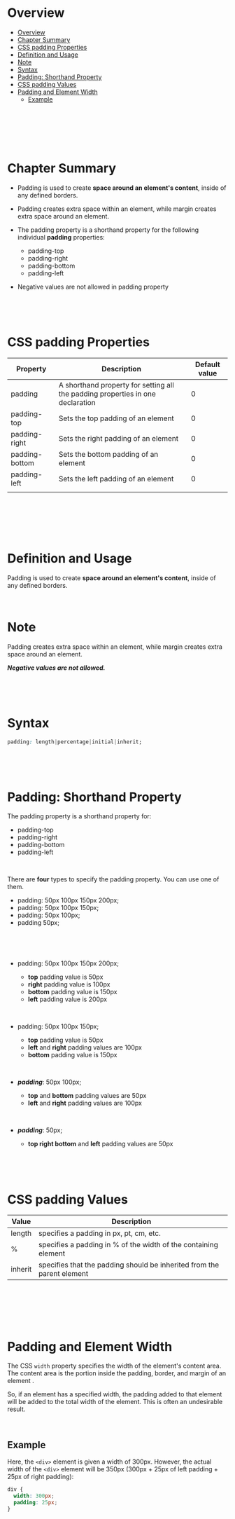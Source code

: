 # Overview

- [Overview](#overview)
- [Chapter Summary](#chapter-summary)
- [CSS padding Properties](#css-padding-properties)
- [Definition and Usage](#definition-and-usage)
- [Note](#note)
- [Syntax](#syntax)
- [Padding: Shorthand Property](#padding-shorthand-property)
- [CSS padding Values](#css-padding-values)
- [Padding and Element Width](#padding-and-element-width)
  - [Example](#example)

&nbsp;

&nbsp;

&nbsp;

# Chapter Summary

- Padding is used to create **space around an element's content**, inside of any defined borders.

- Padding creates extra space within an element, while margin creates extra space around an element.

- The padding property is a shorthand property for the following individual **padding** properties:

  - padding-top
  - padding-right
  - padding-bottom
  - padding-left

- Negative values are not allowed in padding property

&nbsp;

&nbsp;

# CSS padding Properties

| Property       | Description                                                                    | Default value |
| -------------- | ------------------------------------------------------------------------------ | ------------- |
| padding        | A shorthand property for setting all the padding properties in one declaration | 0             |
| padding-top    | Sets the top padding of an element                                             | 0             |
| padding-right  | Sets the right padding of an element                                           | 0             |
| padding-bottom | Sets the bottom padding of an element                                          | 0             |
| padding-left   | Sets the left padding of an element                                            | 0             |
|                |                                                                                |               |

&nbsp;

&nbsp;

&nbsp;

# Definition and Usage

Padding is used to create **space around an element's content**, inside of any defined borders.

&nbsp;

# Note

Padding creates extra space within an element, while margin creates extra space around an element.

**_Negative values are not allowed._**

&nbsp;

&nbsp;

# Syntax

```css
padding: length|percentage|initial|inherit;
```

&nbsp;

&nbsp;

# Padding: Shorthand Property

The padding property is a shorthand property for:

- padding-top
- padding-right
- padding-bottom
- padding-left

&nbsp;

There are **four** types to specify the padding property. You can use one of them.

- padding: 50px 100px 150px 200px;
- padding: 50px 100px 150px;
- padding: 50px 100px;
- padding 50px;

&nbsp;

&nbsp;

- padding: 50px 100px 150px 200px;

  - **top** padding value is 50px
  - **right** padding value is 100px
  - **bottom** padding value is 150px
  - **left** padding value is 200px

&nbsp;

- padding: 50px 100px 150px;

  - **top** padding value is 50px
  - **left** and **right** padding values are 100px
  - **bottom** padding value is 150px

&nbsp;

- **_padding_**: 50px 100px;

  - **top** and **bottom** padding values are 50px
  - **left** and **right** padding values are 100px

&nbsp;

- **_padding_**: 50px;

  - **top right bottom** and **left** padding values are 50px

&nbsp;

&nbsp;

# CSS padding Values

| Value   | Description                                                            |
| ------- | ---------------------------------------------------------------------- |
| length  | specifies a padding in px, pt, cm, etc.                                |
| %       | specifies a padding in % of the width of the containing element        |
| inherit | specifies that the padding should be inherited from the parent element |

&nbsp;

&nbsp;

&nbsp;

# Padding and Element Width

The CSS `width` property specifies the width of the element's content area. The content area is the portion inside the padding, border, and margin of an element .

So, if an element has a specified width, the padding added to that element will be added to the total width of the element. This is often an undesirable result.

&nbsp;

## Example

Here, the `<div>` element is given a width of 300px. However, the actual width of the `<div>` element will be 350px (300px + 25px of left padding + 25px of right padding):

```css
div {
  width: 300px;
  padding: 25px;
}
```
